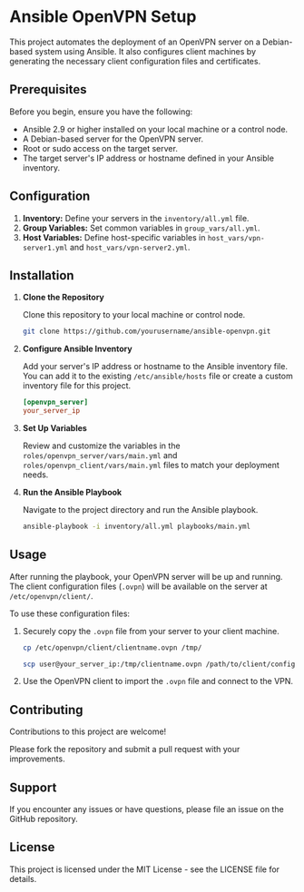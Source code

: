# Ansible OpenVPN Setup

This project automates the deployment of an OpenVPN server on a Debian-based system using Ansible. It also configures client machines by generating the necessary client configuration files and certificates.

## Prerequisites

Before you begin, ensure you have the following:

- Ansible 2.9 or higher installed on your local machine or a control node.
- A Debian-based server for the OpenVPN server.
- Root or sudo access on the target server.
- The target server's IP address or hostname defined in your Ansible inventory.

## Configuration
1. **Inventory:** Define your servers in the `inventory/all.yml` file.
2. **Group Variables:** Set common variables in `group_vars/all.yml`.
3. **Host Variables:** Define host-specific variables in `host_vars/vpn-server1.yml` and `host_vars/vpn-server2.yml`.

## Installation

1. **Clone the Repository**

   Clone this repository to your local machine or control node.

   ```bash
   git clone https://github.com/yourusername/ansible-openvpn.git
   ```

2. **Configure Ansible Inventory**

   Add your server's IP address or hostname to the Ansible inventory file. You can add it to the existing `/etc/ansible/hosts` file or create a custom inventory file for this project.

   ```ini
   [openvpn_server]
   your_server_ip
   ```

3. **Set Up Variables**

   Review and customize the variables in the `roles/openvpn_server/vars/main.yml` and `roles/openvpn_client/vars/main.yml` files to match your deployment needs.

4. **Run the Ansible Playbook**

   Navigate to the project directory and run the Ansible playbook.

   ```bash
   ansible-playbook -i inventory/all.yml playbooks/main.yml
   ```

## Usage

After running the playbook, your OpenVPN server will be up and running. The client configuration files (`.ovpn`) will be available on the server at `/etc/openvpn/client/`.

To use these configuration files:

1. Securely copy the `.ovpn` file from your server to your client machine.

   ```bash
   cp /etc/openvpn/client/clientname.ovpn /tmp/ 
   
   scp user@your_server_ip:/tmp/clientname.ovpn /path/to/client/config/
   ```

2. Use the OpenVPN client to import the `.ovpn` file and connect to the VPN.

## Contributing

Contributions to this project are welcome!

Please fork the repository and submit a pull request with your improvements.

## Support

If you encounter any issues or have questions, please file an issue on the GitHub repository.

## License

This project is licensed under the MIT License - see the LICENSE file for details.
